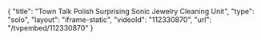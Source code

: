 {
    "title": "Town Talk Polish Surprising Sonic Jewelry Cleaning Unit",
    "type": "solo",
    "layout": "iframe-static",
    "videoId": "112330870",
    "url": "\/tvpembed\/112330870"
}